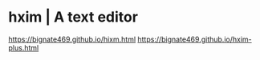 # hxim | A text editor
https://bignate469.github.io/hixm.html
https://bignate469.github.io/hxim-plus.html
